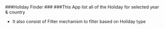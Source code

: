 ###Holiday Finder ###
###This App list all of the Holiday for selected year & country
  - It also consist of Filter mechanism to filter based on Holiday type
